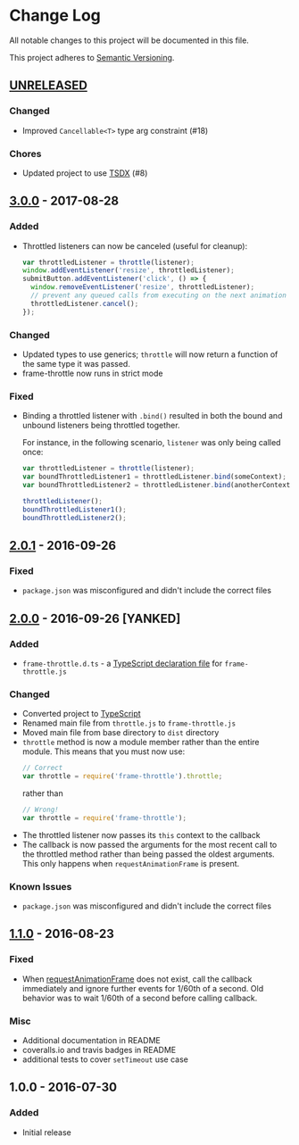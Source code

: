 # Change Log

All notable changes to this project will be documented in this file.

This project adheres to [Semantic Versioning](http://semver.org/).

## [UNRELEASED]

### Changed

- Improved `Cancellable<T>` type arg constraint (#18)

### Chores

- Updated project to use [TSDX](https://github.com/palmerhq/tsdx) (#8)

## [3.0.0] - 2017-08-28

### Added

- Throttled listeners can now be canceled (useful for cleanup):
  ```js
  var throttledListener = throttle(listener);
  window.addEventListener('resize', throttledListener);
  submitButton.addEventListener('click', () => {
    window.removeEventListener('resize', throttledListener);
    // prevent any queued calls from executing on the next animation frame:
    throttledListener.cancel();
  });
  ```

### Changed

- Updated types to use generics; `throttle` will now return a function
  of the same type it was passed.
- frame-throttle now runs in strict mode

### Fixed

- Binding a throttled listener with `.bind()` resulted in both the bound and
  unbound listeners being throttled together.

  For instance, in the following scenario, `listener` was only being called once:

  ```js
  var throttledListener = throttle(listener);
  var boundThrottledListener1 = throttledListener.bind(someContext);
  var boundThrottledListener2 = throttledListener.bind(anotherContext);

  throttledListener();
  boundThrottledListener1();
  boundThrottledListener2();
  ```

## [2.0.1] - 2016-09-26

### Fixed

- `package.json` was misconfigured and didn't include the correct files

## [2.0.0] - 2016-09-26 [YANKED]

### Added

- `frame-throttle.d.ts` - a [TypeScript declaration file] for `frame-throttle.js`

### Changed

- Converted project to [TypeScript]
- Renamed main file from `throttle.js` to `frame-throttle.js`
- Moved main file from base directory to `dist` directory
- `throttle` method is now a module member rather than the entire module.
  This means that you must now use:
  ```js
  // Correct
  var throttle = require('frame-throttle').throttle;
  ```
  rather than
  ```js
  // Wrong!
  var throttle = require('frame-throttle');
  ```
- The throttled listener now passes its `this` context to the callback
- The callback is now passed the arguments for the most recent call to the
  throttled method rather than being passed the oldest arguments.
  This only happens when `requestAnimationFrame` is present.

### Known Issues

- `package.json` was misconfigured and didn't include the correct files

## [1.1.0] - 2016-08-23

### Fixed

- When [requestAnimationFrame] does not exist, call the callback immediately
  and ignore further events for 1/60th of a second. Old behavior was to wait
  1/60th of a second before calling callback.

### Misc

- Additional documentation in README
- coveralls.io and travis badges in README
- additional tests to cover `setTimeout` use case

## 1.0.0 - 2016-07-30

### Added

- Initial release

[requestanimationframe]: https://developer.mozilla.org/en-US/docs/Web/API/window/requestAnimationFrame
[typescript]: http://www.typescriptlang.org
[typescript declaration file]: https://www.typescriptlang.org/docs/handbook/writing-declaration-files.html
[1.1.0]: https://github.com/pelotoncycle/frame-throttle/compare/v1.0.0...v1.1.0
[2.0.0]: https://github.com/pelotoncycle/frame-throttle/compare/v1.1.0...v2.0.0
[2.0.1]: https://github.com/pelotoncycle/frame-throttle/compare/v1.1.0...v2.0.1
[3.0.0]: https://github.com/pelotoncycle/frame-throttle/compare/v2.0.1...v3.0.0
[unreleased]: https://github.com/pelotoncycle/frame-throttle/compare/v3.0.0...HEAD
